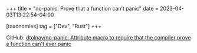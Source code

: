 +++
title = "no-panic: Prove that a function can’t panic"
date = 2023-04-03T13:22:54-04:00

[taxonomies]
tag = ["Dev", "Rust"]
+++

GitHub: [dtolnay/no-panic: Attribute macro to require that the compiler prove a function can't ever panic](https://github.com/dtolnay/no-panic)

<!-- more -->
